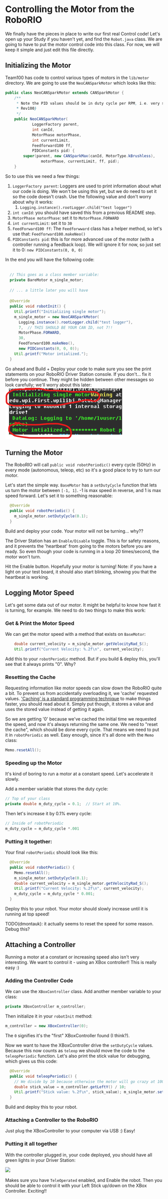# Controlling the Motor from the RoboRIO
We finally have the pieces in place to write our first real Control code! Let's open up your Study if you haven't yet, and find the `Robot.java` class. We are going to have to put the motor control code into this class. For now, we will keep it simple and just edit this file directly.

## Initializing the Motor
Team100 has code to control various types of motors in the `lib/motor` directory. We are going to use the `NeoCANSparkMotor` which looks like this:

```java
public class NeoCANSparkMotor extends CANSparkMotor {
    /**
     * Note the PID values should be in duty cycle per RPM, i.e. very small. {@link
     * Rev100}
     */
    public NeoCANSparkMotor(
            LoggerFactory parent,
            int canId,
            MotorPhase motorPhase,
            int currentLimit,
            Feedforward100 ff,
            PIDConstants pid) {
        super(parent, new CANSparkMax(canId, MotorType.kBrushless),
                motorPhase, currentLimit, ff, pid);
    }
```

So to use this we need a few things:
1. `LoggerFactory parent`: Loggers are used to print information about what our code is doing. We won't be using this yet, but we do need to set it so the code doesn't crash. Use the following value and don't worry about why it works: 
    1. `Logging.instance().rootLogger.child("test logger")`
1. `int canId`: you should have saved this from a previous README step.
1. `MotorPhase motorPhase`: set it to `MotorPhase.FORWARD`
1. `int currentLimit`: set it to `30`
1. `FeedForward100 ff`: The `Feedforwward` class has a helper method, so let's use that: `Feedforward100.makeNeo()`
1. `PIDConstants pid`: this is for more advanced use of the motor (with a controller running a feedback loop). We will ignore it for now, so just set it to 0: `new PIDConstants(0, 0, 0)`

In the end you will have the following code:

```java

  // This goes as a class member variable:
  private BareMotor m_single_motor;

  // ... a little later you will have

  @Override
  public void robotInit() {
    Util.printf("Initializing single motor");
    m_single_motor = new NeoCANSparkMotor(
      Logging.instance().rootLogger.child("test logger"),
      7,  // THIS SHOULD BE YOUR CAN ID, not 7!!
      MotorPhase.FORWARD, 
      30, 
      Feedforward100.makeNeo(), 
      new PIDConstants(0, 0, 0));
    Util.printf("Motor intialized.");
  }
```

Go ahead and Build + Deploy your code to make sure you see the print statements on your RoboRIO Driver Station console. If you don't... fix it before you continue. They might be hidden between other messages so look carefully; we'll worry about this later:
![](readme_img/motor_log_statements.png)

## Turning the Motor
The RoboRIO will call `public void robotPeriodic()` every cycle (50Hz) in every mode (autonomous, teleop, etc) so it's a good place to try to turn our motor. 

Let's start the simple way. `BaseMotor` has a `setDutyCycle` function that lets us turn the motor between `[-1, 1]`. -1 is max speed in reverse, and 1 is max speed forward. Let's set it to something reasonable:

```java
  @Override
  public void robotPeriodic() {
    m_single_motor.setDutyCycle(0.1);
  }
```

Build and deploy your code. Your motor will not be turning... why??

The Driver Station has an `Enable/Disable` toggle. This is for safety reasons, and it prevents the 'heartbeat' from going to the motors before you are ready. So even though your code is running in a loop 20 times/second, the motor won't turn. 

Hit the Enable button. Hopefully your motor is turning! Note: if you have a light on your test board, it should also start blinking, showing you that the heartbeat is working.

## Logging Motor Speed
Let's get some data out of our motor. It might be helpful to know how fast it is turning, for example. We need to do two things to make this work:

### Get & Print the Motor Speed
We can get the motor speed with a method that exists on `BaseMotor`:

```java
    double current_velocity = m_single_motor.getVelocityRad_S();
    Util.printf("Current Velocity: %.2f\n", current_velocity);
```

Add this to your `robotPeriodic` method. But if you build & deploy this, you'll see that it always prints "0". Why?

### Resetting the Cache
Requesting information like motor speeds can slow down the RoboRIO quite a bit. To prevent us from accidentally overloading it, we 'cache' requested values. ['Caching' is a standard programming technique](https://en.wikipedia.org/wiki/Cache_(computing)) to make things faster, you should read about it. Simply put though, it stores a value and uses the stored value instead of getting it again.

So we are getting '0' because we've cached the initial time we requested the speed, and now it's always returning the same one. We need to "reset the cache", which should be done every cycle. That means we need to put it in `robotPeriodic` as well. Easy enough, since it's all done with the `Memo` class:

```java
Memo.resetAll();
```

### Speeding up the Motor
It's kind of boring to run a motor at a constant speed. Let's accelerate it slowly.

Add a member variable that stores the duty cycle:

```java
// Top of your class
private double m_duty_cycle = 0.1;  // Start at 10%.
```

Then let's increase it by 0.1% every cycle:

```java
// Inside of robotPeriodic
m_duty_cycle = m_duty_cycle *.001
```

### Putting it together:
Your final `robotPeriodic` should look like this:

```java
  @Override
  public void robotPeriodic() {
    Memo.resetAll();
    m_single_motor.setDutyCycle(0.1);
    double current_velocity = m_single_motor.getVelocityRad_S();
    Util.printf("Current Velocity: %.2f\n", current_velocity);
    m_duty_cycle = m_duty_cycle * 0.001;
  }
```

Deploy this to your robot. Your motor should slowly increase until it is running at top speed!

TODO(dmontauk): it actually seems to reset the speed for some reason. Debug this?

## Attaching a Controller
Running a motor at a constant or increasing speed also isn't very interesting. We want to control it - using an XBox controller!! This is really easy :)

### Adding the Controller Code
We can use the `XBoxController` class. Add another member variable to your class:

```java
private XBoxController m_controller;
```

Then initialize it in your `robotInit` method:
```java
m_controller = new XBoxController(0);
```

The `0` signifies it's the "first" XBoxController found (I think?). 

Now we want to have the XBoxController drive the `setDutyCycle` values. Because this now counts as `teleop` we should move the code to the `teleopPeriodic` function. Let's also print the stick value for debugging, which gives us this code:

```java
  @Override
  public void teleopPeriodic() {
    // We divide by 10 because otherwise the motor will go crazy at 100%. On real robots, we obviously want 100%...
    double stick_value = m_controller.getLeftY() / 10;
    Util.printf("Stick value: %.2f\n", stick_value); m_single_motor.setDutyCycle(stick_value);
  }
```

Build and deploy this to your robot.

### Attaching a Controller to the RoboRIO
Just plug the XBoxController to your computer via USB :) Easy!

### Putting it all together
With the controller plugged in, your code deployed, you should have all green lights in your Driver Station:

![](readme_img/all_green_driver_station)

Makes sure you have `TeleOperated` enabled, and Enable the robot. Then you should be able to control it with your Left Stick up/down on the XBox Controller. Exciting!!


